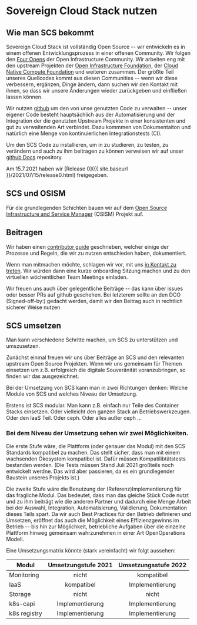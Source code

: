 # Sovereign Cloud Stack nutzen

## Wie man SCS bekommt

Sovereign Cloud Stack ist vollständig Open Source -- wir entwickeln
es in einem offenen Entwicklungsprozess in einer offenen Community.
Wir folgen den
[Four Opens](https://openinfra.dev/four-opens/) der Open Infrastructure
Community. Wir arbeiten eng mit den upstream Projekten der
[Open Infrastructure Foundation](https://openinfra.dev/), der 
[Cloud Native Compute Foundation](https://cncf.io/) und weiteren
zusammen. Der größte Teil unseres Quellcodes kommt aus diesen
Communities -- wenn wir diese verbessern, ergänzen, Dinge
ändern, dann suchen wir den Kontakt mit ihnen, so dass wir
unsere Änderungen wieder zurückgeben und einfließen lassen können.

Wir nutzen [github](https://github.com/SovereignCloudStack/) um
den von unse genutzten Code zu verwalten -- unser eigener Code
besteht hauptsächlich aus der Automatisierung und der
Integration der die genutzten Upstream Projekte in einer
konsistenten und gut zu verwaltenden Art verbindet.
Dazu kommmen von Dokumentaiton und natürlich eine Menge
von kontinuierlichen Integrationstests (CI).

Um den SCS Code zu installieren, um in zu studieren, zu testen,
zu verändern und auch zu ihm beitragen zu können verweisen wir
auf unser
[github Docs](https://github.com/SovereignCloudStack/Docs/)
repository.

Am 15.7.2021 haben wir [Release 0]({{ site.baseurl }}/2021/07/15/release0.html) freigegeben.

## SCS und OSISM

Für die grundlegenden Schichten bauen wir auf dem
[Open Source Infrastructure and Service Manager](https://osism.tech/) (OSISM)
Projekt auf.

## Beitragen

Wir haben einen
[contributor guide](https://scs.community/docs/contributor/)
geschrieben, welcher einige der Prozesse und Regeln, die wir
zu nutzen entschieden haben, dokumentiert.

Wenn man mitmachen möchte, schlagen wir vor, mit uns
[in Kontakt zu treten](mailto:project@scs.sovereignit.de).
Wir würden dann eine kurze onboarding Sitzung machen und
zu den virtuellen wöchentlichen Team Meetings einladen.

Wir freuen uns auch über gelegentliche Beiträge -- das kann
über issues oder besser PRs auf github geschehen.
Bei letzterem sollte an den DCO (Signed-off-by:) gedacht werden,
damit wir den Beitrag auch in rechtlich sicherer Weise nutzen

## SCS umsetzen

Man kann verschiedene Schritte machen, um SCS zu unterstützen und umszusetzen.

Zunächst einmal freuen wir uns über Beiträge an SCS und den relevanten
upstream Open Source Projekten. Wenn wir uns gemeinsam für Themen
einsetzen um z.B. erfolgreich die digitale Souveränität voranzubringen,
so finden wir das ausgezeichnet.

Bei der Umsetzung von SCS kann man in zwei Richtungen denken:
Welche Module von SCS und welches Niveau der Umsetzung.

Erstens ist SCS modular. Man kann z.B. einfach nur Teile des Container
Stacks einsetzen. Oder vielleicht den ganzen Stack an Betriebswerkzeugen.
Oder den IaaS Teil. Oder ceph. Oder alles außer ceph ...

### Bei dem Niveau der Umsetzung sehen wir zwei Möglichkeiten.

Die erste Stufe wäre, die Plattform (oder genauer das Modul) mit den
SCS Standards kompatibel zu machen. Das stellt sicher, dass man mit
einem wachsenden Ökosystem kompatibel ist. Dafür müssen Kompatilibtätstests
bestanden werden. (Die Tests müssen Stand Juli 2021 großteils noch entwickelt
werdne. Das wird aber passieren, da es ein grundlegender Baustein unseres
Projekts ist.)

Die zweite Stufe wäre die Benutzung der (Referenz)Implementierung für
das fragliche Modul. Das bedeutet, dass man das gleiche Stück Code
nutzt und zu ihm beiträgt wie die anderen Partner und dadurch eine Menge
Arbeit bei der Auswahl, Integration, Automatisierung, Validierung,
Dokumentation dieses Teils spart. Da wir auch Best Practices für
den Betrieb definieren und Umsetzen, eröffnet das auch die Möglichkeit
eines Effizienzgewinns im Betrieb -- bis hin zur Möglichkeit, betriebliche
Aufgaben über die einzelne Plattform hinweg gemeinsam wahrzunehmen
in einer Art OpenOperations Modell.

Eine Umsetzungsmatrix könnte (stark vereinfacht) wir folgt aussehen:

<div class="table-responsive" markdown="1">

| Modul        | Umsetzungstufe 2021 | Umsetzungsstufe 2022 |
|--------------|:-------------------:|:--------------------:|
| Monitoring   |     nicht           |  kompatibel          |
| IaaS         |     kompatibel      |  Implementierung     |
| Storage      |     nicht           |  nicht               |
| k8s-capi     |     Implementierung |  Implementierung     |
| k8s registry |     Implementierung |  Implementierung     |

</div>